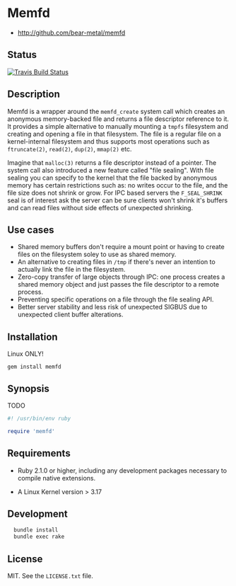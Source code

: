 # Memfd

* http://github.com/bear-metal/memfd

## Status

[![Travis Build Status](https://travis-ci.org/bear-metal/memfd.svg?branch=master)](https://travis-ci.org/bear-metal/memfd)

## Description

Memfd is a wrapper around the `memfd_create` system call which creates an anonymous memory-backed file and returns a file descriptor reference to it. It provides a simple alternative to manually mounting a `tmpfs` filesystem and creating and opening a file in that filesystem. The file is a regular file on a kernel-internal filesystem and thus supports most operations such as `ftruncate(2)`, `read(2)`, `dup(2)`, `mmap(2)` etc.

Imagine that `malloc(3)` returns a file descriptor instead of a pointer. The system call also introduced a new feature called "file sealing". With file sealing you can specify to the kernel that the file backed by anonymous memory has certain restrictions such as: no writes occur to the file, and the file size does not shrink or grow. For IPC based servers the `F_SEAL_SHRINK` seal is of interest ask the server can be sure clients won't shrink it's buffers and can read files without side effects of unexpected shrinking.

## Use cases

* Shared memory buffers don't require a mount point or having to create files on the filesystem soley to use as shared memory.
* An alternative to creating files in `/tmp` if there's never an intention to actually link the file in the filesystem.
* Zero-copy transfer of large objects through IPC: one process creates a shared memory object and just passes the file descriptor to a remote process.
* Preventing specific operations on a file through the file sealing API.
* Better server stability and less risk of unexpected SIGBUS due to unexpected client buffer alterations.

## Installation

Linux ONLY!

```
gem install memfd
```

## Synopsis

TODO

```ruby
#! /usr/bin/env ruby

require 'memfd'

```


## Requirements

* Ruby 2.1.0 or higher, including any development packages necessary
  to compile native extensions.

* A Linux Kernel version > 3.17

## Development

```bash
  bundle install
  bundle exec rake
```

## License

MIT. See the `LICENSE.txt` file.